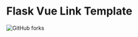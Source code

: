 # Flask Vue Link Template

![GitHub forks](https://img.shields.io/github/forks/fls2134/flask-vue_template)
